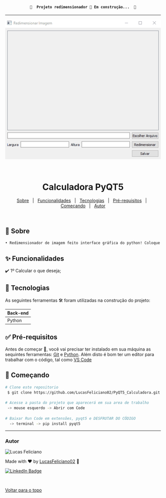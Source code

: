 


<!-- Status -->

<h4 align="center"> 

	🚧  Projeto redimensionador 🚀 Em construção...  🚧
</h4> 


<hr>



<div align="center" id="top">
 <img src="redimensionador.gif" alt="Redimensionador" /> 

 
  &#xa0;
 

 </div>
 
 
 <h1 align="center">Calculadora PyQT5</h1>


 
<p align="center">
  <a href="#dart-sobre">Sobre</a> &#xa0; | &#xa0; 
  <a href="#sparkles-funcionalidades">Funcionalidades</a> &#xa0; | &#xa0; 
  <a href="#rocket-tecnologias">Tecnologias</a> &#xa0; | &#xa0; 
  <a href="#white_check_mark-pré-requisitos">Pré-requisitos</a> &#xa0; | &#xa0;
  <a href="#checkered_flag-começando">Começando</a> &#xa0; | &#xa0;
  <a href="#autor">Autor</a>
</p>


<br>
			
	
	
## :dart: Sobre ##

```sh
• Redimensionador de imagem feito interface gráfica do python! Coloque a foto e adeque conforme o tamanho que queira!
```

## :sparkles: Funcionalidades ##


:heavy_check_mark: 1º Calcular o que deseja;


## :rocket: Tecnologias ##
 
 
As seguintes ferramentas 🛠 foram utilizadas na construção do projeto:


<table>
  <thead>
    <th>Back-end</th>
  </thead>
  <tbody>
    <tr>
      <td>Python</td>
    </tr>
  </tbody>

</table>


## :white_check_mark: Pré-requisitos ##


Antes de começar 🏁, você vai precisar ter instalado em sua máquina as sequintes ferramentas:
[Git](https://git-scm.com/downloads) e [Python](https://www.python.org/downloads/).
Além disto é bom ter um editor para trabalhar com o código, tal como [VS Code](https://code.visualstudio.com/download)


## :checkered_flag: Começando ##


```bash
# Clone este repositorio
 $ git clone https://github.com/LucasFeliciano02/PyQT5_Calculadora.git

# Acesse a pasta do projeto que aparecerá em sua area de trabalho
 -> mouse esquerdo -> Abrir com Code

# Baixar Run Code em extensões, pyqt5 e DESFRUTAR DO CÓDIGO
  -> terminal -> pip install pyqt5

```


---


### Autor


<img alt="Lucas Feliciano" title="Lucas Feliciano" src="https://media-exp1.licdn.com/dms/image/D5635AQGug7hS_G3NDg/profile-framedphoto-shrink_200_200/0/1634681134226?e=1643911200&v=beta&t=-Fc-EA6SW9JBYsu1jmvLtGKBMI6sSwYikx7QFLxlMgw" height="100" width="100" />


Made with :heart: by [LucasFeliciano02](https://github.com/LucasFeliciano02) 👋


[![LinkedIn Badge](https://img.shields.io/badge/-Lucas_Feliciano-blue?style=flat-square&logo=Linkedin&logoColor=white&link=https://www.linkedin.com/in/lucas-henrique-marques-feliciano-aa5aab222/)](https://www.linkedin.com/in/lucas-henrique-marques-feliciano-aa5aab222/) 



 &#xa0;


<a href="#top">Voltar para o topo</a>

